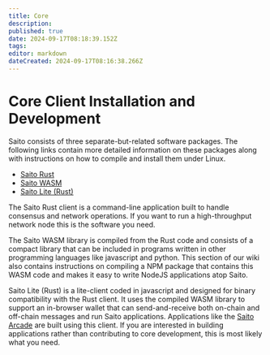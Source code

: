 ```yaml
---
title: Core
description: 
published: true
date: 2024-09-17T08:18:39.152Z
tags: 
editor: markdown
dateCreated: 2024-09-17T08:16:38.266Z
---
```


# Core Client Installation and Development

Saito consists of three separate-but-related software packages. The following links contain more detailed information on these packages along with instructions on how to compile and install them under Linux.

 - [Saito Rust](/tech/installation/rust)
 - [Saito WASM](/tech/installation/wasm)
 - [Saito Lite (Rust)](/tech/installation)
 
The Saito Rust client is a command-line application built to handle consensus and network operations. If you want to run a high-throughput network node this is the software you need.

The Saito WASM library is compiled from the Rust code and consists of a compact library that can be included in programs written in other programming languages like javascript and python. This section of our wiki also contains instructions on compiling a NPM package that contains this WASM code and makes it easy to write NodeJS applications atop Saito.

Saito Lite (Rust) is a lite-client coded in javascript and designed for binary compatibility with the Rust client. It uses the compiled WASM library to support an in-browser wallet that can send-and-receive both on-chain and off-chain messages and run Saito applications. Applications like the [Saito Arcade](https://saito.io/arcade) are built using this client. If you are interested in building applications rather than contributing to core development, this is most likely what you need.